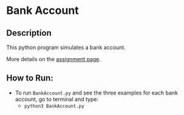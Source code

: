 # Bank Account

## Description
This python program simulates a bank account. 



More details on the [assignment page](https://github.com/Tech-at-DU/ACS-1111-Object-Oriented-Programming/blob/master/Lessons/bank_account.md).

## How to Run:
- To run `BankAccount.py` and see the three examples for each bank account, go to terminal and type:
  - `python3 BankAccount.py`